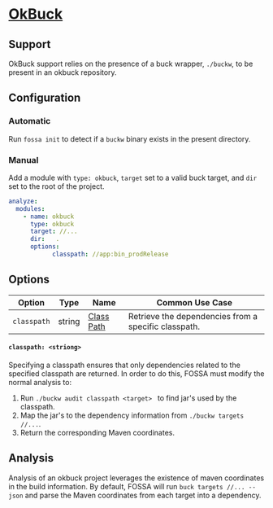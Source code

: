 # [OkBuck](#https://github.com/uber/okbuck#okbuck)

## Support

OkBuck support relies on the presence of a buck wrapper, `./buckw`, to be present in an okbuck repository.

## Configuration

### Automatic

Run `fossa init` to detect if a `buckw` binary exists in the present directory.

### Manual

Add a module with `type: okbuck`, `target` set to a valid buck target, and `dir` set to the root of the project.

```yaml
analyze:
  modules:
    - name: okbuck
      type: okbuck
      target: //...
      dir:   .
      options:
            classpath: //app:bin_prodRelease
```

## Options

| Option      |  Type  | Name                              | Common Use Case                                      |
| ----------- | :----: | --------------------------------- | ---------------------------------------------------- |
| `classpath` | string | [Class Path](#classpath:-<string>) | Retrieve the dependencies from a specific classpath. |

#### `classpath: <striong>`

Specifying a classpath ensures that only dependencies related to the specified classpath are returned. In order to do this, FOSSA must modify the normal analysis to:
1. Run `./buckw audit classpath <target> ` to find jar's used by the classpath.
2. Map the jar's to the dependency information from `./buckw targets //...`.
3. Return the corresponding Maven coordinates.

## Analysis

Analysis of an okbuck project leverages the existence of maven coordinates in the build information. By default, FOSSA will run `buck targets //... --json` and parse the Maven coordinates from each target into a dependency.